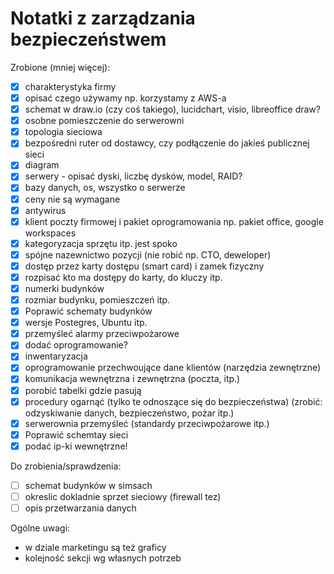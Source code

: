 # Notatki z zarządzania bezpieczeństwem
 
Zrobione (mniej więcej):

- [x] charakterystyka firmy
- [x] opisać czego używamy np. korzystamy z AWS-a
- [x] schemat w draw.io (czy coś takiego), lucidchart, visio, libreoffice draw?
- [x] osobne pomieszczenie do serwerowni
- [x] topologia sieciowa
- [x] bezpośredni ruter od dostawcy, czy podłączenie do jakieś publicznej sieci
- [x] diagram
- [x] serwery - opisać dyski, liczbę dysków, model, RAID?
- [x] bazy danych, os, wszystko o serwerze
- [x] ceny nie są wymagane
- [x] antywirus
- [x] klient poczty firmowej i pakiet oprogramowania np. pakiet office, google workspaces
- [x] kategoryzacja sprzętu itp. jest spoko
- [x] spójne nazewnictwo pozycji (nie robić np. CTO, deweloper)
- [x] dostęp przez karty dostępu (smart card) i zamek fizyczny
- [x] rozpisać kto ma dostępy do karty, do kluczy itp.
- [x] numerki budynków
- [x] rozmiar budynku, pomieszczeń itp.
- [x] Poprawić schematy budynków
- [x] wersje Postegres, Ubuntu itp.
- [x] przemyśleć alarmy przeciwpożarowe
- [x] dodać oprogramowanie?
- [x] inwentaryzacja
- [x] oprogramowanie przechwoujące dane klientów (narzędzia zewnętrzne)
- [x] komunikacja wewnętrzna i zewnętrzna (poczta, itp.)
- [x] porobić tabelki gdzie pasują
- [x] procedury ogarnąć (tylko te odnoszące się do bezpieczeństwa) (zrobić: odzyskiwanie danych, bezpieczeństwo, pożar itp.)
- [x] serwerownia przemyśleć (standardy przeciwpożarowe itp.)
- [x] Poprawić schemtay sieci
- [x] podać ip-ki wewnętrzne!

Do zrobienia/sprawdzenia:

- [ ] schemat budynków w simsach
- [ ] okreslic dokladnie sprzet sieciowy (firewall tez)
- [ ] opis przetwarzania danych

Ogólne uwagi:

- w dziale marketingu są też graficy
- kolejność sekcji wg własnych potrzeb
